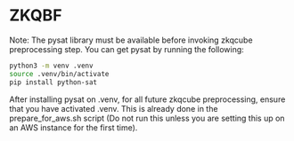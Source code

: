 # ZKQBF

Note: The pysat library must be available before invoking zkqcube preprocessing step.
You can get pysat by running the following:
```bash
python3 -m venv .venv
source .venv/bin/activate
pip install python-sat
```
After installing pysat on .venv, for all future zkqcube preprocessing, ensure that you have activated .venv.
This is already done in the prepare_for_aws.sh script (Do not run this unless you are setting this up on an
AWS instance for the first time). 